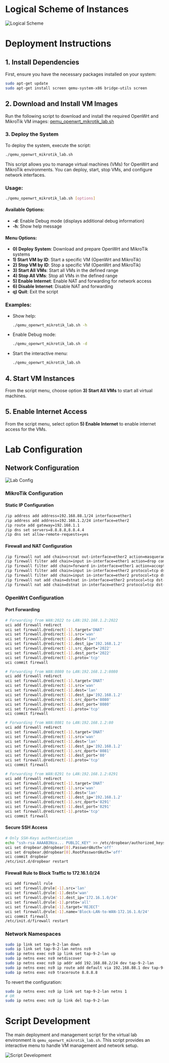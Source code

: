 # Logical Scheme of Instances
![Logical Scheme](https://github.com/user-attachments/assets/31ce71ba-8675-457e-8b7f-4745c3d1367f)

# Deployment Instructions

## 1. Install Dependencies
First, ensure you have the necessary packages installed on your system:
```bash
sudo apt-get update
sudo apt-get install screen qemu-system-x86 bridge-utils screen
```

## 2. Download and Install VM Images
Run the following script to download and install the required OpenWrt and MikroTik VM images:
[qemu_openwrt_mikrotik_lab.sh](/lab_deployment_advanced/qemu_openwrt_mikrotik_lab.sh)

### 3. Deploy the System
To deploy the system, execute the script:
```bash
./qemu_openwrt_mikrotik_lab.sh
```

This script allows you to manage virtual machines (VMs) for OpenWrt and MikroTik environments. You can deploy, start, stop VMs, and configure network interfaces.

### Usage:
```bash
./qemu_openwrt_mikrotik_lab.sh [options]
```

#### Available Options:
- **-d**: Enable Debug mode (displays additional debug information)
- **-h**: Show help message

#### Menu Options:
- **0) Deploy System**: Download and prepare OpenWrt and MikroTik systems
- **1) Start VM by ID**: Start a specific VM (OpenWrt and MikroTik)
- **2) Stop VM by ID**: Stop a specific VM (OpenWrt and MikroTik)
- **3) Start All VMs**: Start all VMs in the defined range
- **4) Stop All VMs**: Stop all VMs in the defined range
- **5) Enable Internet**: Enable NAT and forwarding for network access
- **6) Disable Internet**: Disable NAT and forwarding
- **q) Quit**: Exit the script

### Examples:
- Show help:
  ```bash
  ./qemu_openwrt_mikrotik_lab.sh -h
  ```
- Enable Debug mode:
  ```bash
  ./qemu_openwrt_mikrotik_lab.sh -d
  ```
- Start the interactive menu:
  ```bash
  ./qemu_openwrt_mikrotik_lab.sh
  ```

## 4. Start VM Instances
From the script menu, choose option **3) Start All VMs** to start all virtual machines.

## 5. Enable Internet Access
From the script menu, select option **5) Enable Internet** to enable internet access for the VMs.

# Lab Configuration

## Network Configuration
![Lab Config](https://github.com/user-attachments/assets/e1c7221d-9bad-440b-aea2-8710523fe018)

### MikroTik Configuration

#### Static IP Configuration
```bash
/ip address add address=192.168.88.1/24 interface=ether1
/ip address add address=192.168.1.2/24 interface=ether2
/ip route add gateway=192.168.1.1
/ip dns set servers=8.8.8.8,8.8.4.4
/ip dns set allow-remote-requests=yes
```

#### Firewall and NAT Configuration
```bash
/ip firewall nat add chain=srcnat out-interface=ether2 action=masquerade
/ip firewall filter add chain=input in-interface=ether1 action=drop comment="Block all incoming traffic on ether1"
/ip firewall filter add chain=forward in-interface=ether1 action=accept connection-state=established,related comment="Allow related/established connections on ether1"
/ip firewall filter add chain=input in-interface=ether2 protocol=tcp dst-port=80 action=accept comment="Allow HTTP traffic on ether2"
/ip firewall filter add chain=input in-interface=ether2 protocol=tcp dst-port=8291 action=accept comment="Allow Winbox traffic on ether2"
/ip firewall nat add chain=dstnat in-interface=ether2 protocol=tcp dst-port=8080 action=dst-nat to-addresses=192.168.88.2 to-ports=80 comment="Port forwarding from ether2:8080 to ether1:80"
/ip firewall nat add chain=dstnat in-interface=ether2 protocol=tcp dst-port=2022 action=dst-nat to-addresses=192.168.88.2 to-ports=22 comment="Port forwarding from ether2:2022 to ether1:22"
```

### OpenWrt Configuration

#### Port Forwarding
```bash
# Forwarding from WAN:2022 to LAN:192.168.1.2:2022
uci add firewall redirect
uci set firewall.@redirect[-1].target='DNAT'
uci set firewall.@redirect[-1].src='wan'
uci set firewall.@redirect[-1].dest='lan'
uci set firewall.@redirect[-1].dest_ip='192.168.1.2'
uci set firewall.@redirect[-1].src_dport='2022'
uci set firewall.@redirect[-1].dest_port='2022'
uci set firewall.@redirect[-1].proto='tcp'
uci commit firewall

# Forwarding from WAN:8080 to LAN:192.168.1.2:8080
uci add firewall redirect
uci set firewall.@redirect[-1].target='DNAT'
uci set firewall.@redirect[-1].src='wan'
uci set firewall.@redirect[-1].dest='lan'
uci set firewall.@redirect[-1].dest_ip='192.168.1.2'
uci set firewall.@redirect[-1].src_dport='8080'
uci set firewall.@redirect[-1].dest_port='8080'
uci set firewall.@redirect[-1].proto='tcp'
uci commit firewall

# Forwarding from WAN:8081 to LAN:192.168.1.2:80
uci add firewall redirect
uci set firewall.@redirect[-1].target='DNAT'
uci set firewall.@redirect[-1].src='wan'
uci set firewall.@redirect[-1].dest='lan'
uci set firewall.@redirect[-1].dest_ip='192.168.1.2'
uci set firewall.@redirect[-1].src_dport='8081'
uci set firewall.@redirect[-1].dest_port='80'
uci set firewall.@redirect[-1].proto='tcp'
uci commit firewall

# Forwarding from WAN:8291 to LAN:192.168.1.2:8291
uci add firewall redirect
uci set firewall.@redirect[-1].target='DNAT'
uci set firewall.@redirect[-1].src='wan'
uci set firewall.@redirect[-1].dest='lan'
uci set firewall.@redirect[-1].dest_ip='192.168.1.2'
uci set firewall.@redirect[-1].src_dport='8291'
uci set firewall.@redirect[-1].dest_port='8291'
uci set firewall.@redirect[-1].proto='tcp'
uci commit firewall
```

#### Secure SSH Access
```bash
# Only SSH-Keys authentication
echo "ssh-rsa AAAAB3Nza... PUBLIC_KEY" >> /etc/dropbear/authorized_keys
uci set dropbear.@dropbear[0].PasswordAuth='off'
uci set dropbear.@dropbear[0].RootPasswordAuth='off'
uci commit dropbear
/etc/init.d/dropbear restart
```

#### Firewall Rule to Block Traffic to 172.16.1.0/24
```bash
uci add firewall rule
uci set firewall.@rule[-1].src='lan'
uci set firewall.@rule[-1].dest='wan'
uci set firewall.@rule[-1].dest_ip='172.16.1.0/24'
uci set firewall.@rule[-1].proto='all'
uci set firewall.@rule[-1].target='REJECT'
uci set firewall.@rule[-1].name='Block-LAN-to-WAN-172.16.1.0/24'
uci commit firewall
/etc/init.d/firewall restart
```

### Network Namespaces
```bash
sudo ip link set tap-9-2-lan down
sudo ip link set tap-9-2-lan netns ns9
sudo ip netns exec ns9 ip link set tap-9-2-lan up
sudo ip netns exec ns9 netdiscover
sudo ip netns exec ns9 ip addr add 192.168.88.2/24 dev tap-9-2-lan
sudo ip netns exec ns9 ip route add default via 192.168.88.1 dev tap-9-2-lan
sudo ip netns exec ns9 traceroute 8.8.8.8
```

To revert the configuration:
```bash
sudo ip netns exec ns9 ip link set tap-9-2-lan netns 1
# OR
sudo ip netns exec ns9 ip link del tap-9-2-lan
```

# Script Development

The main deployment and management script for the virtual lab environment is `qemu_openwrt_mikrotik_lab.sh`. This script provides an interactive menu to handle VM management and network setup.

![Script Development](https://github.com/user-attachments/assets/d8f2fcbd-2238-4c24-be98-79b5438d2dc1)

